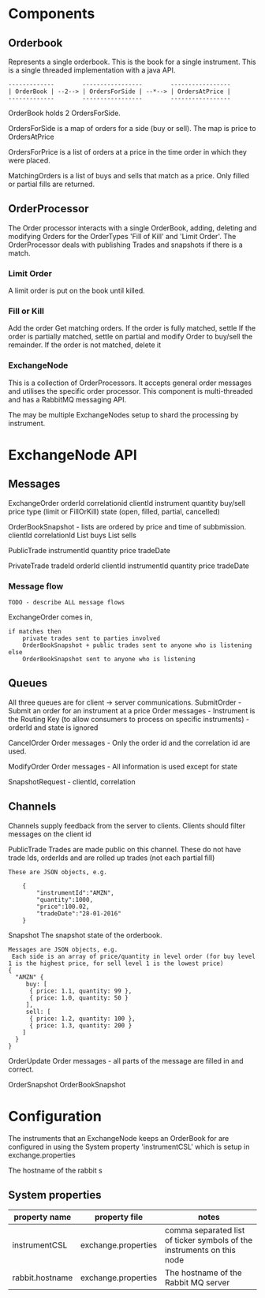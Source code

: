 # Components

## Orderbook

Represents a single orderbook. This is the book for a single instrument. This is a single threaded implementation with a java API.

    -------------        -----------------        -----------------
    | OrderBook | --2--> | OrdersForSide | --*--> | OrdersAtPrice |
    -------------        -----------------        -----------------

OrderBook holds 2 OrdersForSide.

OrdersForSide is a map of orders for a side (buy or sell). The map is price to OrdersAtPrice

OrdersForPrice is a list of orders at a price in the time order in which they were placed.

MatchingOrders is a list of buys and sells that match as a price. Only filled or partial fills are returned.


## OrderProcessor
The Order processor interacts with a single OrderBook, adding, deleting and modifying Orders for the OrderTypes 'Fill of Kill' and 'Limit Order'. 
The OrderProcessor deals with publishing Trades and snapshots if there is a match.


### Limit Order
A limit order is put on the book until killed.

### Fill or Kill
Add the order
Get matching orders.
If the order is fully matched, settle
If the order is partially matched, settle on partial and modify Order to buy/sell the remainder.
If the order is not matched, delete it


### ExchangeNode

This is a collection of OrderProcessors. It accepts general order messages and utilises the specific order processor. 
This component is multi-threaded and has a RabbitMQ messaging API.

The may be multiple ExchangeNodes setup to shard the processing by instrument.

# ExchangeNode API

## Messages

ExchangeOrder
    orderId 
    correlationid
    clientId
    instrument
    quantity
    buy/sell
    price
    type (limit or FillOrKill)
    state  (open, filled, partial, cancelled)
    
    
OrderBookSnapshot - lists are ordered by price and time of subbmission.
    clientId
    correlationId
    List<Order> buys
    List<Order> sells

PublicTrade
    instrumentId
    quantity
    price
    tradeDate

PrivateTrade
    tradeId
    orderId
    clientId
    instrumentId
    quantity
    price
    tradeDate
        

### Message flow
    TODO - describe ALL message flows
    
ExchangeOrder comes in, 

    if matches then 
        private trades sent to parties involved 
        OrderBookSnapshot + public trades sent to anyone who is listening
    else
        OrderBookSnapshot sent to anyone who is listening
   



## Queues

All three queues are for client -> server communications. 
SubmitOrder - Submit an order for an instrument at a price
    Order messages - Instrument is the Routing Key (to allow consumers to process on specific instruments)
                   - orderId and state is ignored
    
CancelOrder
    Order messages - Only the order id and the correlation id are used. 

ModifyOrder
    Order messages - All information is used except for state
    
SnapshotRequest  - clientId, correlation    

## Channels

Channels supply feedback from the server to clients.
Clients should filter messages on the client id

PublicTrade
    Trades are made public on this channel. These do not have trade Ids, orderIds and are rolled up trades (not each partial fill)

    These are JSON objects, e.g.
    
        {
            "instrumentId":"AMZN",
            "quantity":1000,
            "price":100.02,
            "tradeDate":"28-01-2016"
        }

Snapshot
    The snapshot state of the orderbook. 
    
    Messages are JSON objects, e.g.
     Each side is an array of price/quantity in level order (for buy level 1 is the highest price, for sell level 1 is the lowest price)
    {
      "AMZN" {
         buy: [  
          { price: 1.1, quantity: 99 },  
          { price: 1.0, quantity: 50 }
         ],
         sell: [  
          { price: 1.2, quantity: 100 },  
          { price: 1.3, quantity: 200 }
        ]
      }
    }

OrderUpdate
    Order messages - all parts of the message are filled in and correct.

OrderSnapshot
    OrderBookSnapshot

# Configuration

The instruments that an ExchangeNode keeps an OrderBook for are configured in using the System property 'instrumentCSL' which is setup in exchange.properties
 
The hostname of the rabbit s 

## System properties

| property name             | property file                | notes                                                                  |
|---------------------------|------------------------------|------------------------------------------------------------------------|
| instrumentCSL             | exchange.properties          | comma separated list of ticker symbols of the instruments on this node |
| rabbit.hostname           | exchange.properties          | The hostname of the Rabbit MQ server                                   |